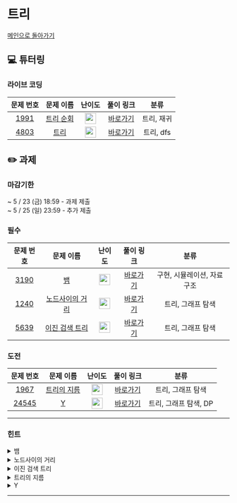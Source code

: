 # 트리
[메인으로 돌아가기](https://github.com/Altu-Bitu-8/Notice) 
## 💻 튜터링 
### 라이브 코딩
| 문제 번호 | 문제 이름 | 난이도 | 풀이 링크 | 분류 |
| :-: | :-: | :-: | :-: | :-: |
| [1991](https://www.acmicpc.net/problem/1991) | [트리 순회](https://www.acmicpc.net/problem/1991) | <img height="25px" width="25px" src="https://static.solved.ac/tier_small/10.svg"/> | [바로가기](https://github.com/Altu-Bitu-8/Notice/blob/main/12_%ED%8A%B8%EB%A6%AC/%EB%9D%BC%EC%9D%B4%EB%B8%8C%EC%BD%94%EB%94%A9/1991.cpp) | 트리, 재귀 |
| [4803](https://www.acmicpc.net/problem/4803) | [트리](https://www.acmicpc.net/problem/4803) | <img height="25px" width="25px" src="https://static.solved.ac/tier_small/12.svg"/> | [바로가기](https://github.com/Altu-Bitu-8/Notice/blob/main/12_%ED%8A%B8%EB%A6%AC/%EB%9D%BC%EC%9D%B4%EB%B8%8C%EC%BD%94%EB%94%A9/4803.cpp) | 트리, dfs |

## ✏️ 과제 
### 마감기한
~ 5 / 23 (금) 18:59 - 과제 제출 </br>
~ 5 / 25 (일) 23:59 - 추가 제출 </br>
### 필수
| 문제 번호 | 문제 이름 | 난이도 | 풀이 링크 | 분류 |
| :-: | :-: | :-: | :-: | :-: |
| [3190](https://www.acmicpc.net/problem/3190) | [뱀](https://www.acmicpc.net/problem/3190) | <img height="25px" width="25px" src="https://static.solved.ac/tier_small/12.svg"/> | [바로가기](https://github.com/Altu-Bitu-8/Notice/blob/main/12_%ED%8A%B8%EB%A6%AC/%ED%95%84%EC%88%98/3190.cpp) | 구현, 시뮬레이션, 자료구조 |
| [1240](https://www.acmicpc.net/problem/1240) | [노드사이의 거리](https://www.acmicpc.net/problem/1240) | <img height="25px" width="25px" src="https://static.solved.ac/tier_small/11.svg"/> | [바로가기](https://github.com/Altu-Bitu-8/Notice/blob/main/12_%ED%8A%B8%EB%A6%AC/%ED%95%84%EC%88%98/1240.cpp) | 트리, 그래프 탐색 |
| [5639](https://www.acmicpc.net/problem/5639) | [이진 검색 트리](https://www.acmicpc.net/problem/5639) | <img height="25px" width="25px" src="https://static.solved.ac/tier_small/11.svg"/> | [바로가기](https://github.com/Altu-Bitu-8/Notice/blob/main/12_%ED%8A%B8%EB%A6%AC/%ED%95%84%EC%88%98/5639.cpp) | 트리, 그래프 탐색 |
### 도전
| 문제 번호 | 문제 이름 | 난이도 | 풀이 링크 | 분류 |
| :-: | :-: | :-: | :-: | :-: |
| [1967](https://www.acmicpc.net/problem/1967) | [트리의 지름](https://www.acmicpc.net/problem/1967) | <img height="25px" width="25px" src="https://static.solved.ac/tier_small/12.svg"/> | [바로가기](https://github.com/Altu-Bitu-8/Notice/blob/main/12_%ED%8A%B8%EB%A6%AC/%EB%8F%84%EC%A0%84/1967.cpp) | 트리, 그래프 탐색 |
| [24545](https://www.acmicpc.net/problem/24545) | [Y](https://www.acmicpc.net/problem/24545) | <img height="25px" width="25px" src="https://static.solved.ac/tier_small/16.svg"/> | [바로가기](https://github.com/Altu-Bitu-8/Notice/blob/main/12_%ED%8A%B8%EB%A6%AC/%EB%8F%84%EC%A0%84/24545.cpp) | 트리, 그래프 탐색, DP |
---
 ### 힌트
 <details><summary>뱀</summary><div markdown="1">&nbsp;&nbsp;&nbsp;&nbsp;힌트 업로드 전입니다.</div></details>
<details><summary>노드사이의 거리</summary><div markdown="1">&nbsp;&nbsp;&nbsp;&nbsp;트리에서는 두 노드 사이에 오직 하나의 경로만 존재합니다!</div></details>
<details><summary>이진 검색 트리</summary><div markdown="1">&nbsp;&nbsp;&nbsp;&nbsp;전위 순회한 결과를 루트와 왼쪽 오른쪽으로 나눠보고 후위 순회의 순서를 떠올려보세요!</div></details>
<details><summary>트리의 지름</summary><div markdown="1">&nbsp;&nbsp;&nbsp;&nbsp;지름을 이루는 노드의 특징은 무엇일까요?</div></details>
<details><summary>Y</summary><div markdown="1">&nbsp;&nbsp;&nbsp;&nbsp;사용할 수 있는 정점의 종류를 고려해서 트리의 모양을 추측해보세요! 어떤 정점을 기준으로 생각하면 될까요? 또 N이 생각보다 큰 것 같아요!</div></details>

---
